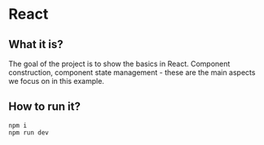 # React

## What it is?
The goal of the project is to show the basics in React. Component construction, component state management - these are the main aspects we focus on in this example.

## How to run it?
```
npm i
npm run dev
```

